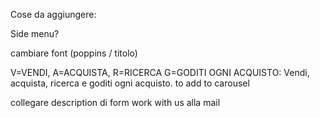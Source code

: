 Cose da aggiungere:

Side menu?

cambiare font (poppins / titolo)

V=VENDI, A=ACQUISTA, R=RICERCA G=GODITI OGNI ACQUISTO: Vendi, acquista, ricerca e goditi ogni acquisto. to add to carousel

collegare description di form work with us alla mail
